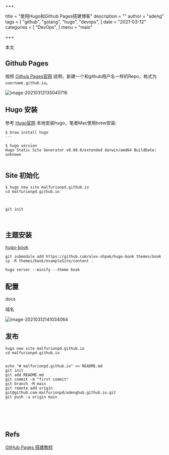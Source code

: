 +++

title = "使用Hugo和Github Pages搭建博客"
description = ""
author = "adeng"
tags = [
    "github",
    "golang",
    "hugo",
    "devops",
]
date = "2021-03-12"
categories = [
    "DevOps",
]
menu = "main"

+++



本文



## Github Pages







按照 [Github Pages官网](https://pages.github.com/) 说明，新建一个和github用户名一样的Repo，格式为 `username.github.io`。

![image-20210312135040716](https://notebook.qiniu.adenghub.club/image-20210312135040716.png)



## Hugo 安装



参考 [Hugo官网](https://gohugo.io/getting-started/installing/) 本地安装hugo，笔者Mac使用brew安装:

```
$ brew install hugo
···

$ hugo version
Hugo Static Site Generator v0.80.0/extended darwin/amd64 BuildDate: unknown


```



## Site 初始化



```
$ hugo new site malfurionpd.github.io
cd malfurionpd.github.io



git init



```







## 主题安装

[hugo-book](https://github.com/alex-shpak/hugo-book)



```
git submodule add https://github.com/alex-shpak/hugo-book themes/book
cp -R themes/book/exampleSite/content .

hugo server --minify --theme book
```



## 配置

docs





域名



![image-20210312141034064](https://notebook.qiniu.adenghub.club/image-20210312141034064.png)







## 发布





```
hugo new site malfurionpd.github.io
cd malfurionpd.github.io


echo "# malfurionpd.github.io" >> README.md
git init
git add README.md
git commit -m "first commit"
git branch -M main
git remote add origin git@github.com:malfurionpd/adenghub.github.io.git
git push -u origin main






```



## Refs

[GitHub Pages 搭建教程](https://sspai.com/post/54608)